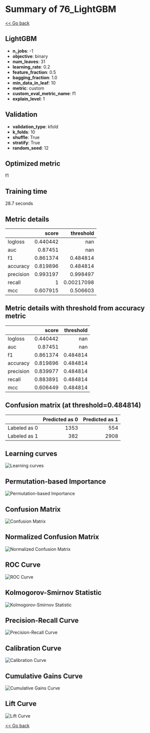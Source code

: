 # Summary of 76_LightGBM

[<< Go back](../README.md)


## LightGBM
- **n_jobs**: -1
- **objective**: binary
- **num_leaves**: 31
- **learning_rate**: 0.2
- **feature_fraction**: 0.5
- **bagging_fraction**: 1.0
- **min_data_in_leaf**: 10
- **metric**: custom
- **custom_eval_metric_name**: f1
- **explain_level**: 1

## Validation
 - **validation_type**: kfold
 - **k_folds**: 10
 - **shuffle**: True
 - **stratify**: True
 - **random_seed**: 12

## Optimized metric
f1

## Training time

28.7 seconds

## Metric details
|           |    score |    threshold |
|:----------|---------:|-------------:|
| logloss   | 0.440442 | nan          |
| auc       | 0.87451  | nan          |
| f1        | 0.861374 |   0.484814   |
| accuracy  | 0.819896 |   0.484814   |
| precision | 0.993197 |   0.998497   |
| recall    | 1        |   0.00217098 |
| mcc       | 0.607915 |   0.506603   |


## Metric details with threshold from accuracy metric
|           |    score |   threshold |
|:----------|---------:|------------:|
| logloss   | 0.440442 |  nan        |
| auc       | 0.87451  |  nan        |
| f1        | 0.861374 |    0.484814 |
| accuracy  | 0.819896 |    0.484814 |
| precision | 0.839977 |    0.484814 |
| recall    | 0.883891 |    0.484814 |
| mcc       | 0.606449 |    0.484814 |


## Confusion matrix (at threshold=0.484814)
|              |   Predicted as 0 |   Predicted as 1 |
|:-------------|-----------------:|-----------------:|
| Labeled as 0 |             1353 |              554 |
| Labeled as 1 |              382 |             2908 |

## Learning curves
![Learning curves](learning_curves.png)

## Permutation-based Importance
![Permutation-based Importance](permutation_importance.png)
## Confusion Matrix

![Confusion Matrix](confusion_matrix.png)


## Normalized Confusion Matrix

![Normalized Confusion Matrix](confusion_matrix_normalized.png)


## ROC Curve

![ROC Curve](roc_curve.png)


## Kolmogorov-Smirnov Statistic

![Kolmogorov-Smirnov Statistic](ks_statistic.png)


## Precision-Recall Curve

![Precision-Recall Curve](precision_recall_curve.png)


## Calibration Curve

![Calibration Curve](calibration_curve_curve.png)


## Cumulative Gains Curve

![Cumulative Gains Curve](cumulative_gains_curve.png)


## Lift Curve

![Lift Curve](lift_curve.png)



[<< Go back](../README.md)
